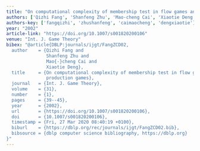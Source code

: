 ```yaml
---
title: "On computational complexity of membership test in flow games and linear production games"
authors: ['Qizhi Fang', 'Shanfeng Zhu', 'Mao-cheng Cai', 'Xiaotie Deng']
authors-key: ['fangqizhi', 'zhushanfeng', 'caimaocheng', 'dengxiaotie']
year: "2002"
article-link: "https://doi.org/10.1007/s001820200106"
venue: "Int. J. Game Theory"
bibex: "@article{DBLP:journals/ijgt/FangZCD02,
  author    = {Qizhi Fang and
               Shanfeng Zhu and
               Mao{-}cheng Cai and
               Xiaotie Deng},
  title     = {On computational complexity of membership test in flow games and linear
               production games},
  journal   = {Int. J. Game Theory},
  volume    = {31},
  number    = {1},
  pages     = {39--45},
  year      = {2002},
  url       = {https://doi.org/10.1007/s001820200106},
  doi       = {10.1007/s001820200106},
  timestamp = {Fri, 27 Mar 2020 08:40:19 +0100},
  biburl    = {https://dblp.org/rec/journals/ijgt/FangZCD02.bib},
  bibsource = {dblp computer science bibliography, https://dblp.org}
}"
---
```

